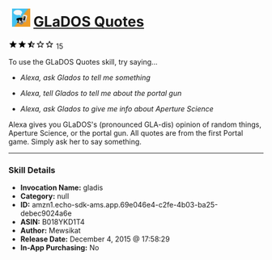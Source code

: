 # &nbsp;<img src="skill_icon" alt="GLaDOS Quotes icon" width="36"> [GLaDOS Quotes](http://alexa.amazon.com/#skills/amzn1.echo-sdk-ams.app.69e046e4-c2fe-4b03-ba25-debec9024a6e)
![2.3 stars](../../images/ic_star_black_18dp_1x.png)![2.3 stars](../../images/ic_star_black_18dp_1x.png)![2.3 stars](../../images/ic_star_half_black_18dp_1x.png)![2.3 stars](../../images/ic_star_border_black_18dp_1x.png)![2.3 stars](../../images/ic_star_border_black_18dp_1x.png) 15

To use the GLaDOS Quotes skill, try saying...

* *Alexa, ask Glados to tell me something*

* *Alexa, tell Glados to tell me about the portal gun*

* *Alexa, ask Glados to give me info about Aperture Science*

Alexa gives you GLaDOS's (pronounced GLA-dis) opinion of random things, Aperture Science, or the portal gun. All quotes are from the first Portal game. Simply ask her to say something.

***

### Skill Details

* **Invocation Name:** gladis
* **Category:** null
* **ID:** amzn1.echo-sdk-ams.app.69e046e4-c2fe-4b03-ba25-debec9024a6e
* **ASIN:** B018YKD1T4
* **Author:** Mewsikat
* **Release Date:** December 4, 2015 @ 17:58:29
* **In-App Purchasing:** No

